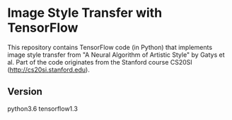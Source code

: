 # Image Style Transfer with TensorFlow
This repository contains TensorFlow code (in Python) that implements image style transfer from "A Neural Algorithm of Artistic Style​" by Gatys et al. Part of the code originates from the Stanford course CS20SI (http://cs20si.stanford.edu).

## Version
python3.6
tensorflow1.3